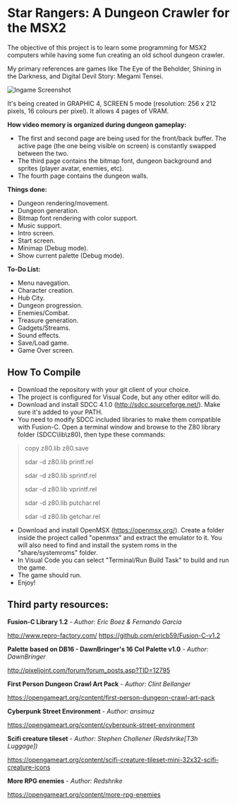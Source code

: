 # Star Rangers: A Dungeon Crawler for the MSX2

The objective of this project is to learn some programming for MSX2 computers while having some fun creating an old school dungeon crawler.

My primary references are games like The Eye of the Beholder, Shining in the Darkness, and Digital Devil Story: Megami Tensei.

![Ingame Screenshot](https://pbs.twimg.com/media/E9aofavWYAAAiMv?format=jpg&name=small)

It's being created in GRAPHIC 4, SCREEN 5 mode (resolution: 256 x 212 pixels, 16 colours per pixel). It allows 4 pages of VRAM.

**How video memory is organized during dungeon gameplay:**
* The first and second page are being used for the front/back buffer. The active page (the one being visible on screen) is constantly swapped between the two.
* The third page contains the bitmap font, dungeon background and sprites (player avatar, enemies, etc).
* The fourth page contains the dungeon walls.

**Things done:**
* Dungeon rendering/movement.
* Dungeon generation.
* Bitmap font rendering with color support.
* Music support.
* Intro screen.
* Start screen.
* Minimap (Debug mode).
* Show current palette (Debug mode).

**To-Do List:**
* Menu navegation.
* Character creation.
* Hub City.
* Dungeon progression.
* Enemies/Combat.
* Treasure generation.
* Gadgets/Streams.
* Sound effects.
* Save/Load game.
* Game Over screen.

## How To Compile

* Download the repository with your git client of your choice.
* The project is configured for Visual Code, but any other editor will do.
* Download and install SDCC 4.1.0 (http://sdcc.sourceforge.net/). Make sure it's added to your PATH. 
* You need to modify SDCC included libraries to make them compatible with Fusion-C. Open a terminal window and browse to the Z80 library folder (SDCC\lib\z80), then type these commands:
> copy z80.lib z80.save
> 
> sdar -d z80.lib printf.rel
> 
> sdar -d z80.lib sprintf.rel
> 
> sdar -d z80.lib vprintf.rel
> 
> sdar -d z80.lib putchar.rel
> 
> sdar -d z80.lib getchar.rel
* Download and install OpenMSX (https://openmsx.org/). Create a folder inside the project called "openmsx" and extract the emulator to it. You will also need to find and install the system roms in the "share/systemroms" folder.
* In Visual Code you can select "Terminal/Run Build Task" to build and run the game.
* The game should run.
* Enjoy!

## Third party resources:
**Fusion-C Library 1.2**
*- Author: Eric Boez & Fernando Garcia*

http://www.repro-factory.com/
https://github.com/ericb59/Fusion-C-v1.2

**Palette based on DB16 - DawnBringer's 16 Col Palette v1.0**
*- Author: DawnBringer*

http://pixeljoint.com/forum/forum_posts.asp?TID=12795

**First Person Dungeon Crawl Art Pack**
*- Author: Clint Bellanger*

https://opengameart.org/content/first-person-dungeon-crawl-art-pack

**Cyberpunk Street Environment**
*- Author: ansimuz*

https://opengameart.org/content/cyberpunk-street-environment

**Scifi creature tileset**
*- Author: Stephen Challener (Redshrike[T3h Luggage])*

https://opengameart.org/content/scifi-creature-tileset-mini-32x32-scifi-creature-icons

**More RPG enemies**
*- Author: Redshrike*

https://opengameart.org/content/more-rpg-enemies
